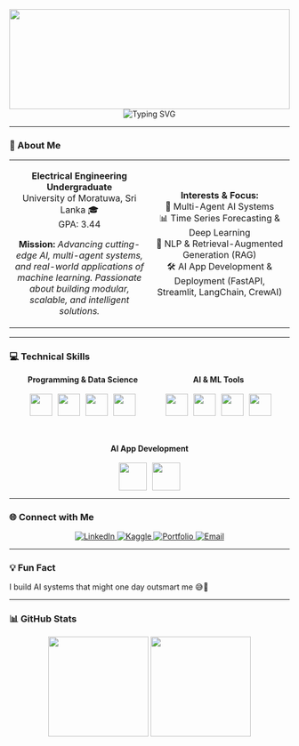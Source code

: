 <div align="center">

<!-- Animated Header -->
<img width="100%" height="180" src="https://capsule-render.vercel.app/api?type=waving&color=gradient&customColorList=0,2,2,5,30&height=180&section=header&text=Hi,+I'm+Sampavi+Jesuthas&fontSize=40&fontColor=fff&animation=fadeIn&fontAlignY=35&desc=AI+Developer+%26+Electrical+Engineering+Undergrad&descAlignY=55&descSize=18"/>

<!-- Typing Animation -->
<img src="https://readme-typing-svg.herokuapp.com?font=Orbitron&size=35&pause=1000&color=00D9FF&center=true&vCenter=true&width=800&height=60&lines=Building+Multi-Agent+AI+Systems;Exploring+Generative+AI+%26+RAG;Deploying+Scalable+AI+Applications" alt="Typing SVG" />

</div>

---

### 🎯 About Me
<table>
<tr>
<td width="50%" align="center">

**Electrical Engineering Undergraduate**  
University of Moratuwa, Sri Lanka 🎓  
GPA: 3.44  

**Mission:** *Advancing cutting-edge AI, multi-agent systems, and real-world applications of machine learning. Passionate about building modular, scalable, and intelligent solutions.*

</td>
<td width="50%" align="center">

**Interests & Focus:**  
🤖 Multi-Agent AI Systems  
📊 Time Series Forecasting & Deep Learning  
💬 NLP & Retrieval-Augmented Generation (RAG)  
🛠️ AI App Development & Deployment (FastAPI, Streamlit, LangChain, CrewAI)

</td>
</tr>
</table>

---

### 💻 Technical Skills
<div style="display:flex; justify-content:center; gap:50px; flex-wrap:wrap; text-align:center;">

  <!-- Programming & Data Science -->
  <div>
    <b>Programming & Data Science</b><br><br>
    <div style="display:flex; gap:10px; justify-content:center; flex-wrap:wrap;">
      <img src="https://skillicons.dev/icons?i=python" height="40"/>
      <img src="https://skillicons.dev/icons?i=cpp" height="40"/>
      <img src="https://skillicons.dev/icons?i=matlab" height="40"/>
      <img src="https://skillicons.dev/icons?i=java" height="40"/>
    </div>
  </div>

  <!-- AI & ML Tools -->
  <div>
    <b>AI & ML Tools</b><br><br>
    <div style="display:flex; gap:10px; justify-content:center; flex-wrap:wrap;">
      <img src="https://skillicons.dev/icons?i=tensorflow" height="40"/>
      <img src="https://skillicons.dev/icons?i=pytorch" height="40"/>
      <img src="https://skillicons.dev/icons?i=opencv" height="40"/>
      <img src="https://skillicons.dev/icons?i=scikitlearn" height="40"/>
    </div>
  </div>

  <!-- AI App Development -->
  <div>
    <b>AI App Development</b><br><br>
    <div style="display:flex; gap:10px; justify-content:center; flex-wrap:wrap;">
      <img src="https://skillicons.dev/icons?i=fastapi" height="50"/>
      <img src="https://skillicons.dev/icons?i=git" height="50"/>
    </div>
  </div>

</div>


---

### 🌐 Connect with Me
<p align="center">
<a href="https://www.linkedin.com/in/sampavi-jesuthas-a290122b2" target="_blank">
    <img src="https://img.shields.io/badge/LinkedIn-%230077B5.svg?style=for-the-badge&logo=linkedin&logoColor=white" alt="LinkedIn"/>
</a>
<a href="https://www.kaggle.com/sampavijesuthas" target="_blank">
    <img src="https://img.shields.io/badge/Kaggle-%2312100E.svg?style=for-the-badge&logo=kaggle&logoColor=white" alt="Kaggle"/>
</a>
<a href="https://sampavi01.github.io" target="_blank">
    <img src="https://img.shields.io/badge/Portfolio-%23FF6B6B.svg?style=for-the-badge" alt="Portfolio"/>
</a>
<a href="mailto:sampavijesuthas1@gmail.com" target="_blank">
    <img src="https://img.shields.io/badge/Email-%23D14836.svg?style=for-the-badge&logo=gmail&logoColor=white" alt="Email"/>
</a>
</p>

---

### 💡 Fun Fact
I build AI systems that might one day outsmart me 😅🤖

---

### 📊 GitHub Stats
<p align="center">
<img height="180em" src="https://github-readme-stats.vercel.app/api?username=sampavi01&show_icons=true&theme=tokyonight&include_all_commits=true&count_private=true"/>
<img height="180em" src="https://github-readme-stats.vercel.app/api/top-langs/?username=sampavi01&layout=compact&langs_count=8&theme=tokyonight"/>
</p>

